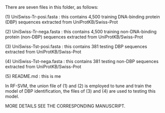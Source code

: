 There are seven files in this folder, as follows:

(1) UniSwiss-Tr-posi.fasta  : this contains 4,500 training DNA-binding protein (DBP) sequences extracted from UniProtKB/Swiss-Prot

(2) UniSwiss-Tr-nega.fasta  : this contains 4,500 training non-DNA-binding protein (non-DBP) sequences extracted from UniProtKB/Swiss-Prot

(3) UniSwiss-Tst-posi.fasta : this contains 381 testing DBP sequences extracted from UniProtKB/Swiss-Prot

(4) UniSwiss-Tst-nega.fasta : this contains 381 testing non-DBP sequences extracted from UniProtKB/Swiss-Prot

(5) README.md : this is me

In RF-SVM, the union file of (1) and (2) is employed to tune and train the model of DBP identification, the files of (3) and (4) are used to testing this model.

MORE DETAILS SEE THE CORRESPONDING MANUSCRIPT.

